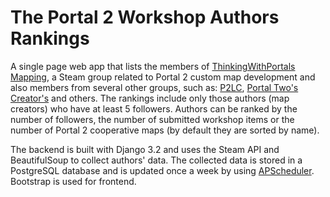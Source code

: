 # The Portal 2 Workshop Authors Rankings
A single page web app that lists the members of [ThinkingWithPortals Mapping](https://steamcommunity.com/groups/portalmapping), a Steam group related to Portal 2 custom map development and also members from several other groups, such as: [P2LC](https://steamcommunity.com/groups/P2LC), [Portal Two's Creator's](https://steamcommunity.com/groups/portal2mapcreator) and others. The rankings include only those authors (map creators) who have at least 5 followers. Authors can be ranked by the number of followers, the number of submitted workshop items or the number of Portal 2 cooperative maps (by default they are sorted by name).

The backend is built with Django 3.2 and uses the Steam API and BeautifulSoup to collect authors' data. The collected data is stored in a PostgreSQL database and is updated once a week by using [APScheduler](https://apscheduler.readthedocs.io/en/3.0/). Bootstrap is used for frontend.
